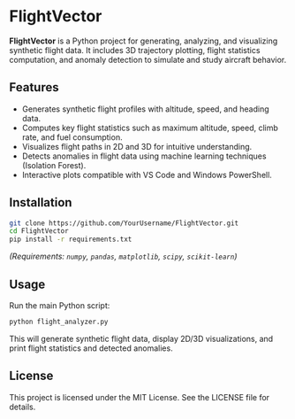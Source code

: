 

# FlightVector

**FlightVector** is a Python project for generating, analyzing, and visualizing synthetic flight data. It includes 3D trajectory plotting, flight statistics computation, and anomaly detection to simulate and study aircraft behavior.

## Features

* Generates synthetic flight profiles with altitude, speed, and heading data.
* Computes key flight statistics such as maximum altitude, speed, climb rate, and fuel consumption.
* Visualizes flight paths in 2D and 3D for intuitive understanding.
* Detects anomalies in flight data using machine learning techniques (Isolation Forest).
* Interactive plots compatible with VS Code and Windows PowerShell.

## Installation

```bash
git clone https://github.com/YourUsername/FlightVector.git
cd FlightVector
pip install -r requirements.txt
```

*(Requirements: `numpy`, `pandas`, `matplotlib`, `scipy`, `scikit-learn`)*

## Usage

Run the main Python script:

```bash
python flight_analyzer.py
```

This will generate synthetic flight data, display 2D/3D visualizations, and print flight statistics and detected anomalies.

## License

This project is licensed under the MIT License. See the LICENSE file for details.

